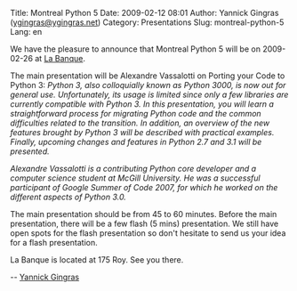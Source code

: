 Title: Montreal Python 5
Date: 2009-02-12 08:01
Author: Yannick Gingras (ygingras@ygingras.net)
Category: Presentations
Slug: montreal-python-5
Lang: en

We have the pleasure to announce that Montreal Python 5 will be on
2009-02-26 at [La Banque][].

The main presentation will be Alexandre Vassalotti on Porting your Code
to Python 3: *Python 3, also colloquially known as Python 3000, is now
out for general use. Unfortunately, its usage is limited since only a
few libraries are currently compatible with Python 3. In this
presentation, you will learn a straightforward process for migrating
Python code and the common difficulties related to the transition. In
addition, an overview of the new features brought by Python 3 will be
described with practical examples. Finally, upcoming changes and
features in Python 2.7 and 3.1 will be presented.*

*Alexandre Vassalotti is a contributing Python core developer and a
computer science student at McGill University. He was a successful
participant of Google Summer of Code 2007, for which he worked on the
different aspects of Python 3.0.*

The main presentation should be from 45 to 60 minutes. Before the main
presentation, there will be a few flash (5 mins) presentation. We still
have open spots for the flash presentation so don't hesitate to send us
your idea for a flash presentation.

La Banque is located at 175 Roy. See you there.

-- [Yannick Gingras][]

  [La Banque]: http://labanque.ca
  [Yannick Gingras]: http://ygingras.net
